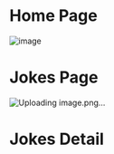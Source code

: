 <h1>Home Page</h1>

![image](https://github.com/user-attachments/assets/3382372a-61cf-4409-a5ae-2377abbcfe76)

<h1>Jokes Page</h1>

![Uploading image.png…]()

<h1>Jokes Detail</h1>
